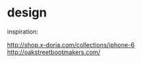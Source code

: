 design
======

inspiration:

http://shop.x-doria.com/collections/iphone-6
http://oakstreetbootmakers.com/
